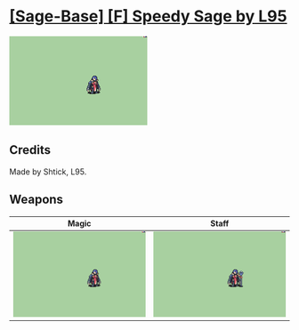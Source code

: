 # [\[Sage-Base\] \[F\] Speedy Sage by L95](./)

<img src="./6.%20Magic/Magic_000.png" alt="[Sage-Base] [F] Speedy Sage by L95 standing" />

## Credits

Made by Shtick, L95.

## Weapons


|Magic |Staff |
|  :---: | :---: |
| <img alt="Magic animation" src="./6.%20Magic/Magic.gif" /> | <img alt="Staff animation" src="./7.%20Staff/Staff.gif" /> |
